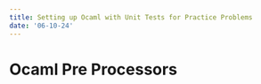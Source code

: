 ```yaml
---
title: Setting up Ocaml with Unit Tests for Practice Problems
date: '06-10-24'
---
```


# Ocaml Pre Processors
